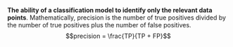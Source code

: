**The ability of a classification model to identify only the relevant data points**. 
Mathematically, precision is the number of true positives divided by the number of true positives plus the number of false positives.
 $$precision = \frac{TP}{TP + FP}$$
